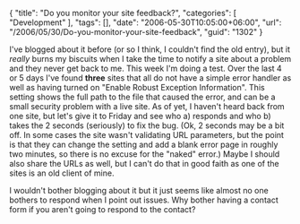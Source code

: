 {
	"title": "Do you monitor your site feedback?",
	"categories": [
		"Development"
	],
	"tags": [],
	"date": "2006-05-30T10:05:00+06:00",
	"url": "/2006/05/30/Do-you-monitor-your-site-feedback",
	"guid": "1302"
}

I've blogged about it before (or so I think, I couldn't find the old entry), but it <i>really</i> burns my biscuits when I take the time to notify a site about a problem and they never get back to me. This week I'm doing a test. Over the last 4 or 5 days I've found <b>three</b> sites that all do not have a simple error handler as well as having turned on "Enable Robust Exception Information". This setting shows the full path to the file that caused the error, and can be a small security problem with a live site. As of yet, I haven't heard back from one site, but let's give it to Friday and see who a) responds and who b) takes the 2 seconds (seriously) to fix the bug. (Ok, 2 seconds may be a bit off. In some cases the site wasn't validating URL parameters, but the point is that they can change the setting and add a blank error page in roughly two minutes, so there is no excuse for the "naked" error.) Maybe I should also share the URLs as well, but I can't do that in good faith as one of the sites is an old client of mine.

I wouldn't bother blogging about it but it just seems like almost no one bothers to respond when I point out issues. Why bother having a contact form if you aren't going to respond to the contact?